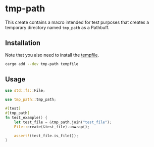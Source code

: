 # tmp-path

This create contains a macro intended for test purposes that creates a temporary directory named
`tmp_path` as a Pathbuff.

## Installation

Note that you also need to install the [tempfile](https://docs.rs/tempfile/latest/tempfile/index.html).

```sh
cargo add --dev tmp-path tempfile
```

## Usage

```rs
use std::fs::File;

use tmp_path::tmp_path;

#[test]
#[tmp_path]
fn test_example() {
    let test_file = &tmp_path.join("test_file");
    File::create(&test_file).unwrap();

    assert!(test_file.is_file());
}
```
